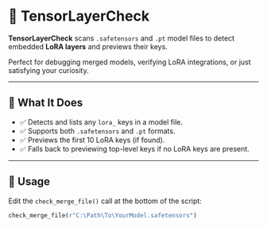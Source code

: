 # 🧪 TensorLayerCheck

**TensorLayerCheck** scans `.safetensors` and `.pt` model files to detect embedded **LoRA layers** and previews their keys.

Perfect for debugging merged models, verifying LoRA integrations, or just satisfying your curiosity.

---

## 🔧 What It Does

- ✅ Detects and lists any `lora_` keys in a model file.
- ✅ Supports both `.safetensors` and `.pt` formats.
- ✅ Previews the first 10 LoRA keys (if found).
- ✅ Falls back to previewing top-level keys if no LoRA keys are present.

---

## 🚀 Usage

Edit the `check_merge_file()` call at the bottom of the script:

```python
check_merge_file(r"C:\Path\To\YourModel.safetensors")
